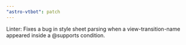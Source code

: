 ```yaml
---
"astro-vtbot": patch
---
```


Linter: Fixes a bug in style sheet parsing when a view-transition-name appeared inside a @supports condition.
